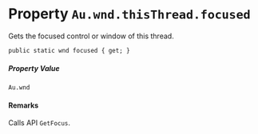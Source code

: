 # Property `Au.wnd.thisThread.focused`

Gets the focused control or window of this thread.

```
public static wnd focused { get; }
```

##### Property Value

`Au.wnd`

#### Remarks

Calls API `GetFocus`.